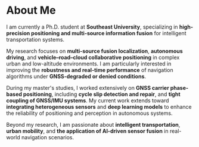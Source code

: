# About Me

I am currently a Ph.D. student at **Southeast University**, specializing in **high-precision positioning and multi-source information fusion** for intelligent transportation systems.

My research focuses on **multi-source fusion localization**, **autonomous driving**, and **vehicle–road–cloud collaborative positioning** in complex urban and low-altitude environments. I am particularly interested in improving the **robustness and real-time performance** of navigation algorithms under **GNSS-degraded or denied conditions**.

During my master's studies, I worked extensively on **GNSS carrier phase-based positioning**, including **cycle slip detection and repair**, and **tight coupling of GNSS/IMU systems**. My current work extends toward **integrating heterogeneous sensors** and **deep learning models** to enhance the reliability of positioning and perception in autonomous systems.

Beyond my research, I am passionate about **intelligent transportation**, **urban mobility**, and **the application of AI-driven sensor fusion** in real-world navigation scenarios.
